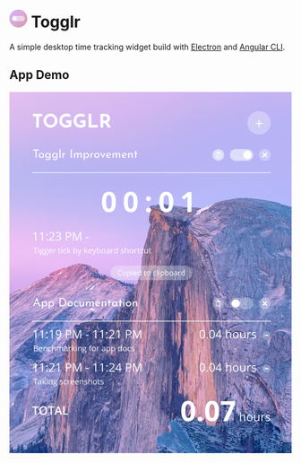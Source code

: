 # ![app-icon](https://github.com/ZiliZhang/togglr/blob/master/src/assets/app-icons/icon.png_32x32.png) Togglr

A simple desktop time tracking widget build with [Electron](https://electronjs.org/) and [Angular CLI](https://github.com/angular/angular-cli).

## App Demo
![app-demo](https://github.com/ZiliZhang/togglr/blob/master/app-demo.png?)
